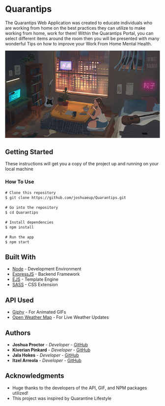 # Quarantips

The Quarantips Web Application was created to educate individuals who are working from home on the best practices they can utilize to make working from home, work for them! Within the Quarantips Portal, you can select different items around the room then you will be presented with many wonderful Tips on how to improve your Work From Home Mental Health.

![GitHub Logo](public/images/markBanner.gif)

## Getting Started

These instructions will get you a copy of the project up and running on your local machine

### How To Use

```
# Clone this repository
$ git clone https://github.com/joshuaeup/Quarantips.git

# Go into the repository
$ cd Quarantips

# Install dependencies
$ npm install

# Run the app
$ npm start
```

## Built With

-   [Node](https://nodejs.org/en/docs/) - Development Environment
-   [ExpressJS](https://expressjs.com/) - Backend Framework
-   [EJS](https://ejs.co/) - Template Engine
-   [SASS](https://sass-lang.com/guide) - CSS Extension

## API Used

-   [Giphy](https://giphy.com/) - For Animated GIFs
-   [Open Weather Map](https://openweathermap.org/api) - For Live Weather Updates

## Authors

-   **Joshua Proctor** - _Developer_ - [GitHub](https://github.com/joshuaeup)
-   **Kiverian Pinkard** - _Developer_ - [GitHub](https://github.com/Kiverian)
-   **Jala Hokes** - _Developer_ - [GitHub](https://github.com/jhokes)
-   **Itzel Arreola** - _Developer_ - [GitHub](https://github.com/itzelarre)

## Acknowledgments

-   Huge thanks to the developers of the API, GIF, and NPM packages utilized!
-   This project was inspired by Quarantine Lifestyle

